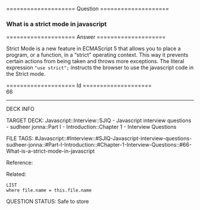 ==================== Question ====================  

### What is a strict mode in javascript  

==================== Answer ====================  

Strict Mode is a new feature in ECMAScript 5 that allows you to place a program,
or a function, in a “strict” operating context. This way it prevents certain
actions from being taken and throws more exceptions. The literal expression
`"use strict";` instructs the browser to use the javascript code in the Strict
mode.

==================== Id ====================  
66
<!--ID: 1707879886852-->

---

DECK INFO

TARGET DECK: Javascript::Interview::SJIQ - Javascript interview questions - sudheer jonna::Part I - Introduction::Chapter 1 - Interview Questions

FILE TAGS: #Javascript::#Interview::#SJIQ-Javascript-interview-questions-sudheer-jonna::#Part-I-Introduction::#Chapter-1-Interview-Questions::#66-What-is-a-strict-mode-in-javascript

Reference:

Related:

```dataview
LIST
where file.name = this.file.name
```
QUESTION STATUS: Safe to store
